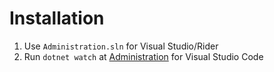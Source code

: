 # Installation

1. Use `Administration.sln` for Visual Studio/Rider
2. Run `dotnet watch` at [Administration](./src/Administration/) for Visual Studio Code
